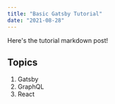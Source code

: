```yaml
---
title: "Basic Gatsby Tutorial"
date: "2021-08-28"
---
```


Here's the tutorial markdown post!

## Topics

1. Gatsby
2. GraphQL
3. React
